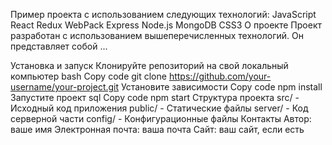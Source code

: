 Пример проекта с использованием следующих технологий:
JavaScript
React
Redux
WebPack
Express
Node.js
MongoDB
CSS3
О проекте
Проект разработан с использованием вышеперечисленных технологий. Он представляет собой ...

Установка и запуск
Клонируйте репозиторий на свой локальный компьютер
bash
Copy code
git clone https://github.com/your-username/your-project.git
Установите зависимости
Copy code
npm install
Запустите проект
sql
Copy code
npm start
Структура проекта
src/ - Исходный код приложения
public/ - Статические файлы
server/ - Код серверной части
config/ - Конфигурационные файлы
Контакты
Автор: ваше имя
Электронная почта: ваша почта
Сайт: ваш сайт, если есть
